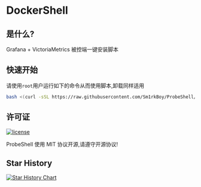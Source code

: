 # DockerShell

## 是什么?

Grafana + VictoriaMetrics 被控端一键安装脚本

## 快速开始
请使用`root`用户运行如下的命令从而使用脚本,卸载同样适用

```bash
bash <(curl -sSL https://raw.githubusercontent.com/Sm1rkBoy/ProbeShell/main/agent.sh)
```

## 许可证

[![license](https://img.shields.io/github/license/Sm1rkBoy/ProbeShell.svg?style=flat-square)](https://github.com/Sm1rkBoy/ProbeShell/main/LICENSE)

ProbeShell 使用 MIT 协议开源,请遵守开源协议!

## Star History

[![Star History Chart](https://api.star-history.com/svg?repos=Sm1rkBoy/ProbeShell&type=Timeline)](https://star-history.com/#Sm1rkBoy/ProbeShell&Timeline)